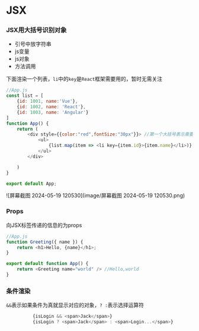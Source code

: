 # JSX

### JSX用大括号识别对象

- 引号中放字符串
- js变量
- js对象
- 方法调用

下面渲染一个列表，`li`中的`key`是`React`框架需要用的，暂时无需关注

```js
//App.js
const list = [
    {id: 1001, name:'Vue'},
    {id: 1002, name: 'React'},
    {id: 1003, name: 'Angular'}
]
function App() {
    return (
        <div style={{color:"red",fontSize:"30px"}}> //第一个大括号表示需要解引用，第二个大括号表示这是一个js对象
            <ul>
                {list.map(item => <li key={item.id}>{item.name}</li>)}
            </ul>
        </div>

    )
}

export default App;
```

![屏幕截图 2024-05-19 120530](image/屏幕截图 2024-05-19 120530.png)

### Props

向JSX标签传递的信息的为props

```js
//App.js
function Greeting({ name }) {
    return <h1>Hello, {name}</h1>;
}

export default function App() {
    return <Greeting name="world" /> //Hello,world
}
```

### 条件渲染

`&&`表示如果条件为真就显示对应的对象，`? :`表示选择运算符

```js
          {isLogin && <span>Jack</span>}
          {isLogin ? <span>Jack</span> : <span>Login...</span>}
```

